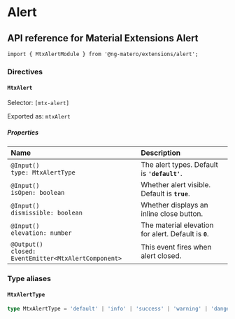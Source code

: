 # Alert

## API reference for Material Extensions Alert

`import { MtxAlertModule } from '@ng-matero/extensions/alert';`

### Directives

#### `MtxAlert`

Selector: `[mtx-alert]`

Exported as: `mtxAlert`

##### Properties

| Name | Description |
| :--- | :--- |
| `@Input()`<br>`type: MtxAlertType` | The alert types. Default is **`'default'`**. |
| `@Input()`<br>`isOpen: boolean` | Whether alert visible. Default is **`true`**. |
| `@Input()`<br>`dismissible: boolean` | Whether displays an inline close button. |
| `@Input()`<br>`elevation: number` | The material elevation for alert. Default is **`0`**. |
| `@Output()`<br>`closed: EventEmitter<MtxAlertComponent>` | This event fires when alert closed. |

### Type aliases

#### `MtxAlertType`

```ts
type MtxAlertType = 'default' | 'info' | 'success' | 'warning' | 'danger';
```
